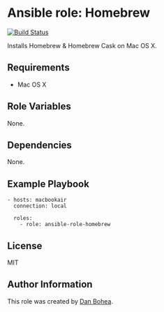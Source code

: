 # Ansible role: Homebrew

[![Build Status](https://travis-ci.org/danbohea/ansible-role-homebrew.svg?branch=master)](https://travis-ci.org/danbohea/ansible-role-homebrew)

Installs Homebrew & Homebrew Cask on Mac OS X.

## Requirements

- Mac OS X


## Role Variables

None.


## Dependencies

None.


## Example Playbook

```
- hosts: macbookair
  connection: local

  roles:
    - role: ansible-role-homebrew
```

## License

MIT


## Author Information

This role was created by [Dan Bohea](http://bohea.co.uk).

